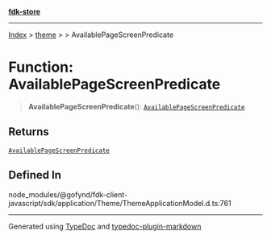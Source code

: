 [**fdk-store**](../../../README.md)
***

[Index](../../../API.md) > [theme](../../README.md) > [<internal>](../README.md) > AvailablePageScreenPredicate

# Function: AvailablePageScreenPredicate

> **AvailablePageScreenPredicate**(): [`AvailablePageScreenPredicate`](../type-aliases/type-alias.AvailablePageScreenPredicate.md)

## Returns

[`AvailablePageScreenPredicate`](../type-aliases/type-alias.AvailablePageScreenPredicate.md)

## Defined In

node\_modules/@gofynd/fdk-client-javascript/sdk/application/Theme/ThemeApplicationModel.d.ts:761

***
Generated using [TypeDoc](https://typedoc.org/) and [typedoc-plugin-markdown](https://www.npmjs.com/package/typedoc-plugin-markdown)
